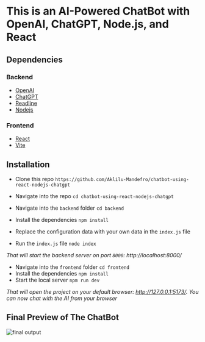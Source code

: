 # This is an AI-Powered ChatBot with OpenAI, ChatGPT, Node.js, and React

## Dependencies
### Backend
* [OpenAI](https://openai.com/)
* [ChatGPT](https://platform.openai.com/)
* [Readline](https://nodejs.org/api/readline.html)
* [Nodejs](https://nodejs.org/en)

### Frontend
* [React](https://react.dev/)
* [Vite](https://vitejs.dev/)

## Installation
* Clone this repo `https://github.com/Aklilu-Mandefro/chatbot-using-react-nodejs-chatgpt`
* Navigate into the repo `cd chatbot-using-react-nodejs-chatgpt`

* Navigate into the `backend` folder `cd backend`
* Install the dependencies ``npm install``
* Replace the configuration data with your own data in the `index.js` file
* Run the `index.js` file `node index`

*That will start the backend server on port `8000`: http://localhost:8000/*

* Navigate into the `frontend` folder `cd frontend`
* Install the dependencies ``npm install``
* Start the local server ``npm run dev``

*That will open the project on your default browser: http://127.0.0.1:5173/. You can now chat with the AI from your browser*

## Final Preview of The ChatBot
 <img src="https://i.imgur.com/LtVfStl.png" alt="final output">
